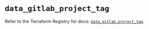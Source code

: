 # `data_gitlab_project_tag`

Refer to the Terraform Registry for docs: [`data_gitlab_project_tag`](https://registry.terraform.io/providers/gitlabhq/gitlab/18.1.1/docs/data-sources/project_tag).
